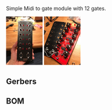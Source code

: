 Simple Midi to gate module with 12 gates.

<p float="middle">
  <img src="/images/midi2gate_photo1.jpg" width="100" />
  <img src="/images/midi2gate_photo2.jpg" width="100" />
</p>

## Gerbers



## BOM
